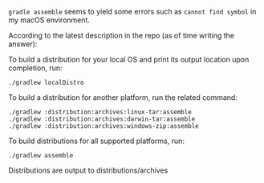 `gradle assemble` seems to yield some errors such as `cannot find symbol` in my macOS environment.

According to the latest description in the repo (as of time writing the answer):

To build a distribution for your local OS and print its output location upon completion, run:

```
./gradlew localDistro
```

To build a distribution for another platform, run the related command:

```
./gradlew :distribution:archives:linux-tar:assemble
./gradlew :distribution:archives:darwin-tar:assemble
./gradlew :distribution:archives:windows-zip:assemble
```

To build distributions for all supported platforms, run:

```
./gradlew assemble
```

Distributions are output to distributions/archives

